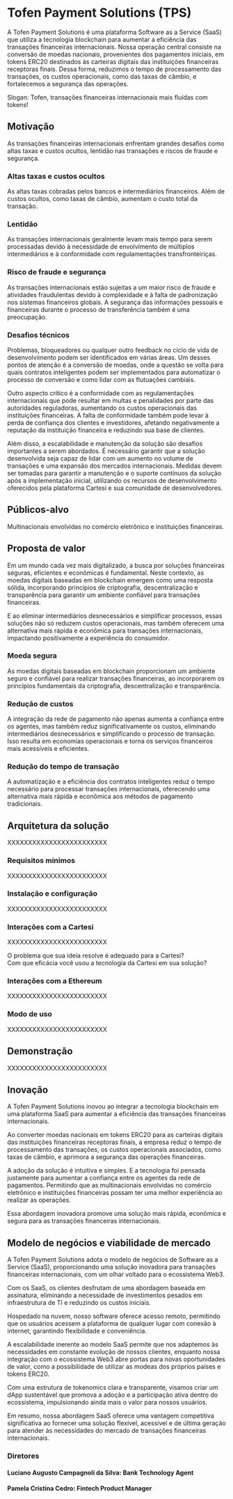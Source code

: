 # Tofen Payment Solutions (TPS)

A Tofen Payment Solutions é uma plataforma Software as a Service (SaaS) que utiliza a tecnologia blockchain para aumentar a eficiência das transações financeiras internacionais. Nossa operação central consiste na conversão de moedas nacionais, provenientes dos pagamentos iniciais, em tokens ERC20 destinados às carteiras digitais das instituições financeiras receptoras finais. Dessa forma, reduzimos o tempo de processamento das transações, os custos operacionais, como das taxas de câmbio, e fortalecemos a segurança das operações.

Slogan: Tofen, transações financeiras internacionais mais fluídas com tokens!

## Motivação

As transações financeiras internacionais enfrentam grandes desafios como altas taxas e custos ocultos, lentidão nas transações e riscos de fraude e segurança. 

### Altas taxas e custos ocultos

As altas taxas cobradas pelos bancos e intermediários financeiros. Além de custos ocultos, como taxas de câmbio, aumentam o custo total da transação.

### Lentidão

As transações internacionais geralmente levam mais tempo para serem processadas devido à necessidade de envolvimento de múltiplos intermediários e à conformidade com regulamentações transfronteiriças. 

### Risco de fraude e segurança

As transações internacionais estão sujeitas a um maior risco de fraude e atividades fraudulentas devido à complexidade e à falta de padronização nos sistemas financeiros globais. A segurança das informações pessoais e financeiras durante o processo de transferência também é uma preocupação.

### Desafios técnicos

Problemas, bloqueadores ou qualquer outro feedback no ciclo de vida de desenvolvimento podem ser identificados em várias áreas. Um desses pontos de atenção é a conversão de moedas, onde a questão se volta para quais contratos inteligentes podem ser implementados para automatizar o processo de conversão e como lidar com as flutuações cambiais. 

Outro aspecto crítico é a conformidade com as regulamentações internacionais que pode resultar em multas e penalidades por parte das autoridades reguladoras, aumentando os custos operacionais das instituições financeiras. A falta de conformidade também pode levar à perda de confiança dos clientes e investidores, afetando negativamente a reputação da instituição financeira e reduzindo sua base de clientes. 

Além disso, a escalabilidade e manutenção da solução são desafios importantes a serem abordados. É necessário garantir que a solução desenvolvida seja capaz de lidar com um aumento no volume de transações e uma expansão dos mercados internacionais. Medidas devem ser tomadas para garantir a manutenção e o suporte contínuos da solução após a implementação inicial, utilizando os recursos de desenvolvimento oferecidos pela plataforma Cartesi e sua comunidade de desenvolvedores.

## Públicos-alvo

Multinacionais envolvidas no comércio eletrônico e instituições financeiras.

## Proposta de valor

Em um mundo cada vez mais digitalizado, a busca por soluções financeiras seguras, eficientes e econômicas é fundamental. Neste contexto, as moedas digitais baseadas em blockchain emergem como uma resposta sólida, incorporando princípios de criptografia, descentralização e transparência para garantir um ambiente confiável para transações financeiras. 

E ao eliminar intermediários desnecessários e simplificar processos, essas soluções não só reduzem custos operacionais, mas também oferecem uma alternativa mais rápida e econômica para transações internacionais, impactando positivamente a experiência do consumidor.

### Moeda segura

As moedas digitais baseadas em blockchain proporcionam um ambiente seguro e confiável para realizar transações financeiras, ao incorporarem os princípios fundamentais da criptografia, descentralização e transparência.

### Redução de custos

A integração da rede de pagamento não apenas aumenta a confiança entre os agentes, mas também reduz significativamente os custos, eliminando intermediários desnecessários e simplificando o processo de transação. Isso resulta em economias operacionais e torna os serviços financeiros mais acessíveis e eficientes.  

### Redução do tempo de transação

A automatização e a eficiência dos contratos inteligentes reduz o tempo necessário para processar transações internacionais, oferecendo uma alternativa mais rápida e econômica aos métodos de pagamento tradicionais.

## Arquitetura da solução

XXXXXXXXXXXXXXXXXXXXXXXX

### Requisitos mínimos

XXXXXXXXXXXXXXXXXXXXXXXX

### Instalação e configuração

XXXXXXXXXXXXXXXXXXXXXXXX

### Interações com a Cartesi

XXXXXXXXXXXXXXXXXXXXXXXX

O problema que sua ideia resolve é adequado para a Cartesi?  
Com que eficácia você usou a tecnologia da Cartesi em sua solução?

### Interações com a Ethereum

XXXXXXXXXXXXXXXXXXXXXXXX

### Modo de uso

XXXXXXXXXXXXXXXXXXXXXXXX

## Demonstração

XXXXXXXXXXXXXXXXXXXXXXXX

## Inovação

A Tofen Payment Solutions inovou ao integrar a tecnologia blockchain em uma plataforma SaaS para aumentar a eficiência das transações financeiras internacionais. 

Ao converter moedas nacionais em tokens ERC20 para as carteiras digitais das instituições financeiras receptoras finais, a empresa reduz o tempo de processamento das transações, os custos operacionais associados, como taxas de câmbio, e aprimora a segurança das operações financeiras.

A adoção da solução é intuitiva e simples. E a tecnologia foi pensada justamente para aumentar a confiança entre os agentes da rede de pagamentos. Permitindo que as multinacionais envolvidas no comércio eletrônico e instituições financeiras possam ter uma melhor experiência ao realizar as operações.

Essa abordagem inovadora promove uma solução mais rápida, econômica e segura para as transações financeiras internacionais.

## Modelo de negócios e viabilidade de mercado

A Tofen Payment Solutions adota o modelo de negócios de Software as a Service (SaaS), proporcionando uma solução inovadora para transações financeiras internacionais, com um olhar voltado para o ecossistema Web3. 

Com os SaaS, os clientes desfrutam de uma abordagem baseada em assinatura, eliminando a necessidade de investimentos pesados em infraestrutura de TI e reduzindo os custos iniciais. 

Hospedado na nuvem, nosso software oferece acesso remoto, permitindo que os usuários acessem a plataforma de qualquer lugar com conexão à internet, garantindo flexibilidade e conveniência. 

A escalabilidade inerente ao modelo SaaS permite que nos adaptemos às necessidades em constante evolução de nossos clientes, enquanto nossa integração com o ecossistema Web3 abre portas para novas oportunidades de valor, como a possibilidade de utilizar as modeas dos próprios países e tokens ERC20. 

Com uma estrutura de tokenomics clara e transparente, visamos criar um dApp sustentável que promova a adoção e a participação ativa dentro do ecossistema, impulsionando ainda mais o valor para nossos usuários. 
 
Em resumo, nossa abordagem SaaS oferece uma vantagem competitiva significativa ao fornecer uma solução flexível, acessível e de última geração para atender às necessidades do mercado de transações financeiras internacionais.

### Diretores

#### Luciano Augusto Campagnoli da Silva: Bank Technology Agent

#### Pamela Cristina Cedro: Fintech Product Manager

